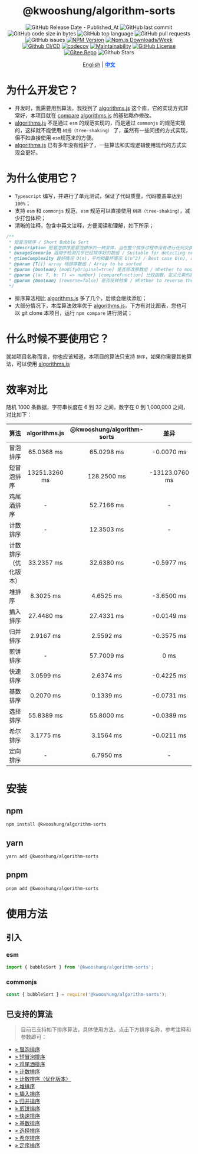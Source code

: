 <div align="center">

# @kwooshung/algorithm-sorts

![GitHub Release Date - Published_At](https://img.shields.io/github/release-date/kwooshung/algorithm-sorts?labelColor=272e3b&color=00b42A&logo=github)
![GitHub last commit](https://img.shields.io/github/last-commit/kwooshung/algorithm-sorts?labelColor=272e3b&color=165dff)
![GitHub code size in bytes](https://img.shields.io/github/languages/code-size/kwooshung/algorithm-sorts?labelColor=272e3b&color=165dff)
![GitHub top language](https://img.shields.io/github/languages/top/kwooshung/algorithm-sorts?labelColor=272e3b&color=165dff)
![GitHub pull requests](https://img.shields.io/github/issues-pr/kwooshung/algorithm-sorts?labelColor=272e3b&color=165dff)
![GitHub issues](https://img.shields.io/github/issues/kwooshung/algorithm-sorts?labelColor=272e3b&color=165dff)
[![NPM Version](https://img.shields.io/npm/v/@kwooshung/algorithm-sorts?labelColor=272e3b&color=165dff)](https://www.npmjs.com/package/@kwooshung/algorithm-sorts)
[![Npm.js Downloads/Week](https://img.shields.io/npm/dw/@kwooshung/algorithm-sorts?labelColor=272e3b&labelColor=272e3b&color=165dff&logo=npm)](https://www.npmjs.com/package/@kwooshung/algorithm-sorts)
[![Github CI/CD](https://github.com/kwooshung/algorithm-sorts/actions/workflows/ci.yml/badge.svg)](https://github.com/kwooshung/algorithm-sorts/actions/)
[![codecov](https://codecov.io/gh/kwooshung/algorithm-sorts/graph/badge.svg?token=VVZJE7H0KD)](https://codecov.io/gh/kwooshung/algorithm-sorts)
[![Maintainability](https://api.codeclimate.com/v1/badges/325d0881b1ca19165d35/maintainability)](https://codeclimate.com/github/kwooshung/algorithm-sorts/maintainability/)
[![GitHub License](https://img.shields.io/github/license/kwooshung/algorithm-sorts?labelColor=272e3b&color=165dff)](LICENSE)
[![Gitee Repo](https://img.shields.io/badge/gitee-cvlar-165dff?logo=gitee)](https://gitee.com/kwooshung/algorithm-sorts/)
![Github Stars](https://img.shields.io/github/stars/kwooshung/algorithm-sorts?labelColor=272e3b&color=165dff)

<p align="center">
    <a href="README.md">English</a> | 
    <a href="README.zh-CN.md" style="font-weight:700;color:#165dff;text-decoration:underline;">中文</a>
</p>
</div>

# 为什么开发它？

- 开发时，我需要用到算法，我找到了 [algorithms.js](https://github.com/felipernb/algorithms.js) 这个库，它的实现方式非常好，本项目就在 [compare](src/internal/compare/index.ts) [algorithms.js](https://github.com/felipernb/algorithms.js) 的基础略作修改。
- [algorithms.js](https://github.com/felipernb/algorithms.js) 不是通过 `esm` 的规范实现的，而是通过 `commonjs` 的规范实现的，这样就不能使用 `树摇（tree-shaking）` 了，虽然有一些间接的方式实现，但不如直接使用 `esm`规范来的方便。
- [algorithms.js](https://github.com/felipernb/algorithms.js) 已有多年没有维护了，一些算法和实现逻辑使用现代的方式实现会更好。

# 为什么使用它？

- `Typescript` 编写，并进行了单元测试，保证了代码质量，代码覆盖率达到 `100%`；
- 支持 `esm` 和 `commonjs` 规范，`esm` 规范可以直接使用 `树摇（tree-shaking）`，减少打包体积；
- 清晰的注释，包含中英文注释，方便阅读和理解，如下所示；

```ts
/**
 * 短冒泡排序 / Short Bubble Sort
 * @description 短冒泡排序是冒泡排序的一种变体，当在整个排序过程中没有进行任何交换时，该算法会提前停止 / Short bubble sort is a variation of bubble sort that stops early if no swaps are made during the entire sorting process
 * @usageScenario 适用于检测几乎已经排序好的数组 / Suitable for detecting nearly sorted arrays
 * @timeComplexity 最好情况 O(n)，平均和最坏情况 O(n^2) / Best case O(n), average and worst case O(n^2)
 * @param {T[]} array 待排序数组 / Array to be sorted
 * @param {boolean} [modifyOriginal=true] 是否修改原数组 / Whether to modify the original array
 * @param {(a: T, b: T) => number} [compareFunction] 比较函数，定义元素的排序方式 / Comparison function, defines the sorting order of elements
 * @param {boolean} [reverse=false] 是否反转结果 / Whether to reverse the result
 */
```

- 排序算法相比 [algorithms.js](https://github.com/felipernb/algorithms.js) 多了几个，后续会继续添加；
- 大部分情况下，本库算法效率优于 [algorithms.js](https://github.com/felipernb/algorithms.js)，下方有对比图表，您也可以 git clone 本项目，运行 `npm compare` 进行测试；

# 什么时候不要使用它？

就如项目名称而言，你也应该知道，本项目的算法只支持 `排序`，如果你需要其他算法，可以使用 [algorithms.js](https://github.com/felipernb/algorithms.js)

# 效率对比

随机 1000 条数据，字符串长度在 6 到 32 之间，数字在 0 到 1,000,000 之间，对比如下：

| 算法                 | algorithms.js | @kwooshung/algorithm-sorts |      差异      |
| :------------------- | :-----------: | :------------------------: | :------------: |
| 冒泡排序             |  65.0368 ms   |         65.0298 ms         |   -0.0070 ms   |
| 短冒泡排序           | 13251.3260 ms |        128.2500 ms         | -13123.0760 ms |
| 鸡尾酒排序           |       -       |         52.7166 ms         |       -        |
| 计数排序             |       -       |         12.3503 ms         |       -        |
| 计数排序（优化版本） |  33.2357 ms   |         32.6380 ms         |   -0.5977 ms   |
| 堆排序               |   8.3025 ms   |         4.6525 ms          |   -3.6500 ms   |
| 插入排序             |  27.4480 ms   |         27.4331 ms         |   -0.0149 ms   |
| 归并排序             |   2.9167 ms   |         2.5592 ms          |   -0.3575 ms   |
| 煎饼排序             |       -       |         57.7009 ms         |      0 ms      |
| 快速排序             |   3.0599 ms   |         2.6374 ms          |   -0.4225 ms   |
| 基数排序             |   0.2070 ms   |         0.1339 ms          |   -0.0731 ms   |
| 选择排序             |  55.8389 ms   |         55.8000 ms         |   -0.0389 ms   |
| 希尔排序             |   3.1775 ms   |         3.1564 ms          |   -0.0211 ms   |
| 定向排序             |       -       |         6.7950 ms          |       -        |

# 安装

## npm

```bash
npm install @kwooshung/algorithm-sorts
```

## yarn

```bash
yarn add @kwooshung/algorithm-sorts
```

## pnpm

```bash
pnpm add @kwooshung/algorithm-sorts
```

# 使用方法

## 引入

### esm

```ts
import { bubbleSort } from '@kwooshung/algorithm-sorts';
```

### commonjs

```ts
const { bubbleSort } = require('@kwooshung/algorithm-sorts');
```

## 已支持的算法

> 目前已支持如下排序算法，具体使用方法，点击下方排序名称，参考注释和参数即可：

- [&raquo; 冒泡排序](src/sorts/bubble/index.ts)
- [&raquo; 短冒泡排序](src/sorts/bubble/short/index.ts)
- [&raquo; 鸡尾酒排序](src/sorts/cocktail/index.ts)
- [&raquo; 计数排序](src/sorts/counting/index.ts)
- [&raquo; 计数排序（优化版本）](src/sorts/counting/optimized/index.ts)
- [&raquo; 堆排序](src/sorts/heap/index.ts)
- [&raquo; 插入排序](src/sorts/insertion/index.ts)
- [&raquo; 归并排序](src/sorts/merge/index.ts)
- [&raquo; 煎饼排序 ](src/sorts/pancake/index.ts)
- [&raquo; 快速排序](src/sorts/quick/index.ts)
- [&raquo; 基数排序](src/sorts/radix/index.ts)
- [&raquo; 选择排序](src/sorts/selection/index.ts)
- [&raquo; 希尔排序](src/sorts/shell/index.ts)
- [&raquo; 定序排序](src/sorts/tim/index.ts)
